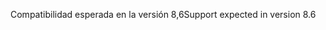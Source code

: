 <span data-ttu-id="3eed3-101">Compatibilidad esperada en la versión 8,6</span><span class="sxs-lookup"><span data-stu-id="3eed3-101">Support expected in version 8.6</span></span>

<!-- * [Visual Studio for Mac version 8.6 or later](https://visualstudio.microsoft.com/vs/mac/)
* [!INCLUDE [.NET 5.0 SDK](~/includes/5.0-SDK.md)] -->
